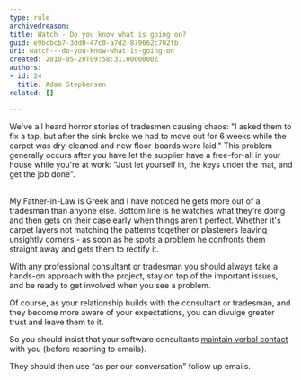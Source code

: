 ```yaml
---
type: rule
archivedreason: 
title: Watch - Do you know what is going on?
guid: e9bcbcb7-3dd0-47c0-a7d2-879662c702fb
uri: watch---do-you-know-what-is-going-on
created: 2010-05-20T09:58:31.0000000Z
authors:
- id: 24
  title: Adam Stephensen
related: []

---
```



We've all heard horror stories of tradesmen causing chaos&#58; &quot;I asked them to fix a tap, but after the sink broke we had to move out for 6 weeks while the carpet was dry-cleaned and new floor-boards were laid.&quot; This problem generally occurs after you have let the supplier have a free-for-all in your house while you're at work&#58; &quot;Just let yourself in, the keys under the mat, and get the job done&quot;. 
<br><excerpt class='endintro'></excerpt><br>
<p>My Father-in-Law is Greek and I have noticed he gets more out of a tradesman than anyone else. Bottom line is he watches what they're doing and then gets on their case early when things aren't perfect. Whether it's carpet layers not matching the patterns together or plasterers leaving unsightly corners - as soon as he spots a problem he confronts them straight away and gets them to rectify it. </p>
<p>With any professional consultant or tradesman you should always take a hands-on approach with the project, stay on top of the important issues, and be ready to get involved when you see a problem. </p>
<p>Of course, as your relationship builds with the consultant or tradesman, and they become more aware of your expectations, you can divulge greater trust and leave them to it. </p>
<p>So you should insist that your software consultants <a href="/Management/RulesToSuccessfulProjects/Pages/Verbalcontact.aspx">maintain verbal contact</a> with you (before resorting to emails).</p>
<p>They should then use “as per our conversation” follow up emails.</p>
<p>&#160;</p>


